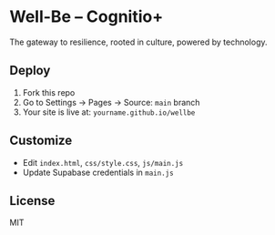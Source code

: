 # Well-Be – Cognitio+

The gateway to resilience, rooted in culture, powered by technology.

## Deploy
1. Fork this repo
2. Go to Settings → Pages → Source: `main` branch
3. Your site is live at: `yourname.github.io/wellbe`

## Customize
- Edit `index.html`, `css/style.css`, `js/main.js`
- Update Supabase credentials in `main.js`

## License
MIT
